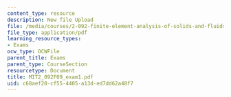 ```yaml
---
content_type: resource
description: New file Upload
file: /media/courses/2-092-finite-element-analysis-of-solids-and-fluids-i-fall-2009/c68aef20cf554405a13ded7dd62a48f7_MIT2_092F09_exam1.pdf
file_type: application/pdf
learning_resource_types:
- Exams
ocw_type: OCWFile
parent_title: Exams
parent_type: CourseSection
resourcetype: Document
title: MIT2_092F09_exam1.pdf
uid: c68aef20-cf55-4405-a13d-ed7dd62a48f7
---
```

